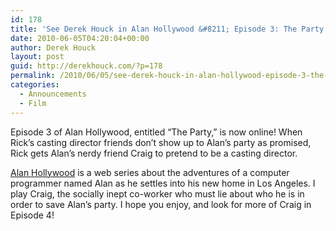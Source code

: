 ```yaml
---
id: 178
title: 'See Derek Houck in Alan Hollywood &#8211; Episode 3: The Party!'
date: 2010-06-05T04:20:04+00:00
author: Derek Houck
layout: post
guid: http://derekhouck.com/?p=178
permalink: /2010/06/05/see-derek-houck-in-alan-hollywood-episode-3-the-party/
categories:
  - Announcements
  - Film
---
```

Episode 3 of Alan Hollywood, entitled &#8220;The Party,&#8221; is now online! When Rick&#8217;s casting director friends don&#8217;t show up to Alan&#8217;s party as promised, Rick gets Alan&#8217;s nerdy friend Craig to pretend to be a casting director.

[Alan Hollywood](http://www.alanhollywood.com/) is a web series about the adventures of a computer programmer named Alan as he settles into his new home in Los Angeles. I play Craig, the socially inept co-worker who must lie about who he is in order to save Alan&#8217;s party. I hope you enjoy, and look for more of Craig in Episode 4!